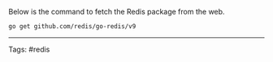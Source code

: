 Below is the command to fetch the Redis package from the web.
```bash
go get github.com/redis/go-redis/v9
```

___
Tags: #redis 
